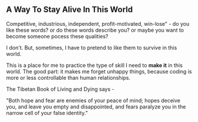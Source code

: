 ## A Way To Stay Alive In This World

Competitive, industrious, independent, profit-motivated, win-lose" - do you like these words? or do these words describe you? or maybe you want to become someone pocess these qualities?

I don't. But, sometimes, I have to pretend to like them to survive in this world.

This is a place for me to practice the type of skill I need to **make it** in this world. The good part: it makes me forget unhappy things, because coding is more or less controllable than human relationships.

The Tibetan Book of Living and Dying says - 

"Both hope and fear are enemies of your peace of mind; hopes deceive you, and leave you empty and disappointed, and fears paralyze you in the narrow cell of your false identity."